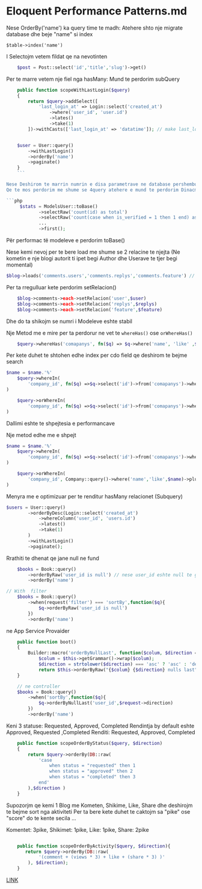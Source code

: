# Eloquent Performance Patterns.md

Nese OrderBy('name') ka query time te madh:
Atehere shto nje migrate database dhe beje "name" si index

    $table->index('name')

I Selectojm vetem fildat qe na nevotinten

```php
    $post = Post::select('id','title','slug')->get()
```

Per te marre vetem nje fiel nga hasMany:
Mund te perdorim subQuery

````php
    public function scopeWithLastLogin($query)
    {
        return $query->addSelect([
            'last_login_at' => Login::select('created_at')
                ->where('user_id', 'user.id')
                ->lates()
                ->take(1)
        ])->withCasts(['last_login_at' => 'datatime']); // make last_login_at valid for diffForHumans


    $user = User::query()
        ->withLastLogin()
        ->orderBy('name')
        ->paginate()
    }
    ```

Nese Deshirom te marrin numrin e disa parametrave ne database pershembull (Sa usera i Activ,JoActiv, Qe jane verifukuar etj)
Qe te mos perdorim me shume se 4query atehere e mund te perdorim Dinacmi "Conditional Aggregates"

```php
     $stats = ModelsUser::toBase()
            ->selectRaw('count(id) as total')
            ->selectRaw('count(case when is_verified = 1 then 1 end) as verified')
            ...
            ->first();
````

Për performac të modeleve e perdorim toBase()

Nese kemi nevoj per te bere load me shume se 2 relacine te njejta (Ne kometin e nje blogi autorit ti ipet begi Author dhe Userave te tjer begi momental)

```php
$blog->loads('comments.users','comments.replys','comments.feature') // Shtojm 3fishin e modeleve te nevoitura
```

Per ta rregulluar kete perdorim setRelacion()

```php
    $blog->comments->each->setRelacion('user',$user)
    $blog->comments->each->setRelacion('replys',$replys)
    $blog->comments->each->setRelacion('feature',$feature)
```

Dhe do ta shikojm se numri i Modeleve eshte stabil

Nje Metod me e mire per ta perdorur ne vet te `whereHas()` ose `orWhereHas()`

```php
    $query->whereHas('comapanys', fn($q) => $q->where('name', 'like' ,$name)) // me whereHas
```

Per kete duhet te shtohen edhe index per cdo field qe deshirom te bejme search

```php
$name = $name.'%'
    $query->whereIn(
        'company_id', fn($q) =>$q->select('id')->from('comapanys')->where('name','like',$name)
)

    $query->orWhereIn(
        'company_id', fn($q) =>$q->select('id')->from('comapanys')->where('name','like',$name)
)
```

Dallimi eshte te shpejtesia e performancave

Nje metod edhe me e shpejt

```php
$name = $name.'%'
    $query->whereIn(
        'company_id', fn($q) =>$q->select('id')->from('comapanys')->where('name','like',$name)
)

    $query->orWhereIn(
        'company_id', Company::query()->where('name','like',$name)->pluck('id');
)
```

Menyra me e optimizuar per te renditur hasMany relacionet (Subquery)

```php
$users = User::query()
        ->orderByDesc(Login::select('created_at')
            ->whereColumn('user_id', 'users.id')
            ->latest()
            ->take(1)
        )
        ->withLastLogin()
        ->paginate();

```

Rrathiti te dhenat qe jane null ne fund

```php
    $books = Book::query()
        ->orderByRaw('user_id is null') // nese user_id eshte null te gjitha te dhenat qe jane null rrathiti ne fund
        ->orderBy('name')

// With  filter
    $books = Book::query()
        ->when(request('filter') === 'sortBy',function($q){
            $q->orderByRaw('user_id is null')
        })
        ->orderBy('name')
```

<!-- Short Macro -->

ne App Service Provaider

```php
    public function boot()
    {
        Builder::macro('orderByNullLast', function($colum, $direction = 'asc'){
            $colum = $this->getGrammar()->wrap($colum);
            $direction = strtolower($direction) === 'asc' ? 'asc' : 'desc';
            return $this->orderByRaw("{$colum} {$direction} nulls last");});
    }

    // ne controller
    $books = Book::query()
        ->when('sortBy',function($q){
            $q->orderByNullLast('user_id',$request->direction)
        })
        ->orderBy('name')
```

Keni 3 statuse: Requested, Approved, Completed
Rendintja by default eshte Approved, Requested ,Completed
Renditi: Requested, Approved, Completed

```php
    public function scopeOrderByStatus($query, $direction)
    {
        return $query->orderBy(DB::raw(
            'case
                when status = "requested" then 1
                when status = "approved" then 2
                when status = "completed" then 3
            end'
        ),$direction )
    }
```

Supozorjm qe kemi 1 Blog me Kometen, Shikime, Like, Share dhe deshirojm te bejme sort nga aktiviteti
Per ta bere kete duhet te caktojm sa "pike" ose "score" do te kente secila ...

Komentet: 3pike,
Shikimet: 1pike,
Like: 1pike,
Share: 2pike

```php

    public function scopeOrderByActivity($query, $direction){
       return $query->orderBy(DB::raw(
            '(comment + (views * 3) + like + (share * 3) )'
        ), $direction);
    }
```

[LINK](https://github.com/AlpetGexha/Code-Leason/tree/main/Laravel/Versioning)
